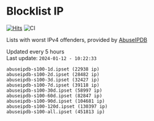# Blocklist IP

[![Hits](https://hits.seeyoufarm.com/api/count/incr/badge.svg?url=https%3A%2F%2Fgithub.com%2Fborestad%2Fblocklist-ip%2F&count_bg=%2379C83D&title_bg=%23555555&icon=&icon_color=%23E7E7E7&title=hits&edge_flat=false)](https://hits.seeyoufarm.com)  ![CI](https://img.shields.io/github/workflow/status/borestad/blocklist-ip/CI?style=flat-square)

Lists with worst IPv4 offenders, provided by [AbuseIPDB](https://www.abuseipdb.com/)

<!-- FOOTER-PLACEHOLDER -->
Updated every 5 hours<br>
Last update: `2024-01-12 - 10:22:33`
```
abuseipdb-s100-1d.ipset (22938 ip)
abuseipdb-s100-2d.ipset (28482 ip)
abuseipdb-s100-3d.ipset (32427 ip)
abuseipdb-s100-7d.ipset (39118 ip)
abuseipdb-s100-30d.ipset (58997 ip)
abuseipdb-s100-60d.ipset (82847 ip)
abuseipdb-s100-90d.ipset (104681 ip)
abuseipdb-s100-120d.ipset (130397 ip)
abuseipdb-s100-all.ipset (451813 ip)
```
